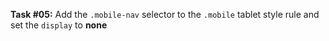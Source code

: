 **Task #05:** Add the `.mobile-nav` selector to the `.mobile` tablet style rule and set the `display` to **none**